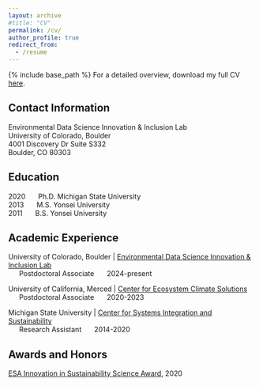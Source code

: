 ```yaml
---
layout: archive
#title: "CV"
permalink: /cv/
author_profile: true
redirect_from:
  - /resume
---
```


<!-- Google tag (gtag.js) -->
<script async src="https://www.googletagmanager.com/gtag/js?id=G-2QHZKG68W9"></script>
<script>
  window.dataLayer = window.dataLayer || [];
  function gtag(){dataLayer.push(arguments);}
  gtag('js', new Date());

  gtag('config', 'G-2QHZKG68W9');
</script>

{% include base_path %}
For a detailed overview, download my full CV [here](../files/CV_Min_Gon_Chung_Oct_2024.pdf).


## Contact Information
Environmental Data Science Innovation & Inclusion Lab<br>
University of Colorado, Boulder<br>
4001 Discovery Dr Suite S332<br>
Boulder, CO 80303<br>


## Education
2020 &ensp;  &ensp;    Ph.D. Michigan State University<br>
2013 &ensp;  &ensp;    M.S. Yonsei University<br>
2011 &ensp;  &ensp;    B.S. Yonsei University<br>


## Academic Experience
University of Colorado, Boulder | [Environmental Data Science Innovation & Inclusion Lab](https://esiil.org/)<br>
&ensp; &ensp;        Postdoctoral Associate   &ensp;  &ensp;     2024-present

University of California, Merced | [Center for Ecosystem Climate Solutions](https://california-ecosystem-climate.solutions/)<br>
&ensp; &ensp;         Postdoctoral Associate   &ensp; &ensp;      2020-2023

Michigan State University | [Center for Systems Integration and Sustainability](https://www.canr.msu.edu/csis/)<br>
&ensp; &ensp;         Research Assistant   &ensp; &ensp;      2014-2020


## Awards and Honors
[ESA Innovation in Sustainability Science Award](https://esajournals.onlinelibrary.wiley.com/doi/10.1002/bes2.1790), 2020

